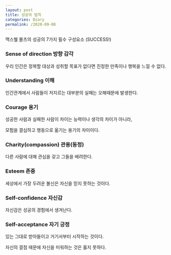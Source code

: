 ```yaml
---
layout: post
title: 성공의 법칙
categories: Diary
permalink: /2020-09-08
---
```


맥스웰 몰츠의 성공의 7가지 필수 구성요소 (SUCCESS!)

### Sense of direction 방향 감각

우리 인간은 정복할 대상과 성취할 목표가 없다면 진정한 만족이나 행복을 느낄 수 없다.

### Understanding 이해

인간관계에서 사람들이 저지르는 대부분의 실패는 오해때문에 발생한다.

### Courage 용기

성공한 사람과 실패한 사람이 차이는 능력이나 생각의 차이가 아니라,

모험을 결심하고 행동으로 옮기는 용기의 차이이다.

### Charity(compassion) 관용(동정)

다른 사람에 대해 관심을 갖고 그들을 배려한다.

### Esteem 존중

세상에서 가장 두려운 불신은 자신을 믿지 못하는 것이다.

### Self-confidence 자신감

자신감은 성공의 경험에서 생겨난다.

### Self-acceptance 자기 긍정

있는 그대로 받아들이고 거기서부터 시작하는 것이다. 

자신의 결점 때문에 자신을 미워하는 것은 옳지 못하다.

